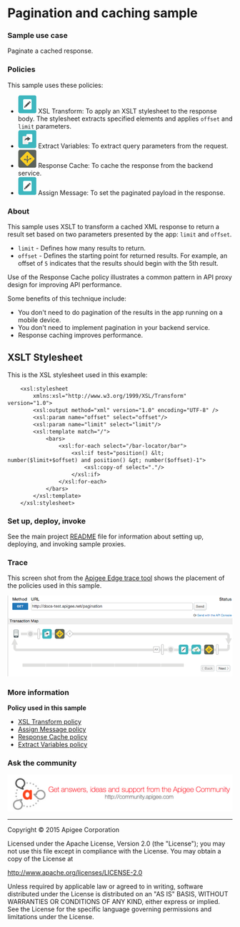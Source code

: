 

# Pagination and caching sample


### Sample use case

Paginate a cached response.

### Policies 

This sample uses these policies: 

* ![alt text](../../images/icon-assign-message.jpg "XSLT policy") XSL Transform: To apply an XSLT stylesheet to the response body. The stylesheet extracts specified elements and applies `offset` and `limit` parameters. 
* ![alt text](../../images/icon_policy_extract-variable.jpg "Extract Variables policy") Extract Variables: To extract query parameters from the request.  
* ![alt text](../../images/icon_policy_traffic-management.jpg "Response Cache policy") Response Cache: To cache the response from the backend service.
* ![alt text](../../images/icon-assign-message.jpg "Assign Message policy") Assign Message: To set the paginated payload in the response.


### About

This sample uses XSLT to transform a cached XML response to return a result set based on two parameters presented by the app: `limit` and `offset`.

* `limit` - Defines how many results to return. 
* `offset` - Defines the starting point for returned results. For example, an offset of `5` indicates that the results should begin with the 5th result.

Use of the Response Cache policy illustrates a common pattern in API proxy design for improving API performance.

Some benefits of this technique include:

* You don't need to do pagination of the results in the app running on a mobile device.
* You don't need to implement pagination in your backend service.
* Response caching improves performance. 
 

## XSLT Stylesheet

This is the XSL stylesheet used in this example:

```
    <xsl:stylesheet
        xmlns:xsl="http://www.w3.org/1999/XSL/Transform" version="1.0">
        <xsl:output method="xml" version="1.0" encoding="UTF-8" />
        <xsl:param name="offset" select="offset"/>
        <xsl:param name="limit" select="limit"/>
        <xsl:template match="/">
            <bars>
                <xsl:for-each select="/bar-locator/bar">
                    <xsl:if test="position() &lt; number($limit+$offset) and position() &gt; number($offset)-1">
                        <xsl:copy-of select="."/>
                    </xsl:if>
                </xsl:for-each>
            </bars>
        </xsl:template>
    </xsl:stylesheet>
```


### Set up, deploy, invoke

See the main project [README](../../README.md) file for information about setting up, deploying, and invoking sample proxies.

### Trace

This screen shot from the [Apigee Edge trace tool](http://apigee.com/docs/api-services/content/using-trace-tool-0) shows the placement of the policies used in this sample. 

![alt text](../../images/pagination-trace.png) 

### More information

**Policy used in this sample**

* [XSL Transform policy](http://apigee.com/docs/api-services/reference/xsl-transform-policy)
* [Assign Message policy](http://apigee.com/docs/api-services/reference/xml-json-policy)
* [Response Cache policy](http://apigee.com/docs/api-services/reference/response-cache-policy)
* [Extract Variables policy](http://apigee.com/docs/api-services/reference/extract-variables-policy)


### Ask the community

[![alt text](../../images/apigee-community.png "Apigee Community is a great place to ask questions and find answers about developing API proxies. ")](https://community.apigee.com?via=github)

---

Copyright © 2015 Apigee Corporation

Licensed under the Apache License, Version 2.0 (the "License"); you may not use
this file except in compliance with the License. You may obtain a copy
of the License at

http://www.apache.org/licenses/LICENSE-2.0

Unless required by applicable law or agreed to in writing, software
distributed under the License is distributed on an "AS IS" BASIS,
WITHOUT WARRANTIES OR CONDITIONS OF ANY KIND, either express or implied.
See the License for the specific language governing permissions and
limitations under the License.
